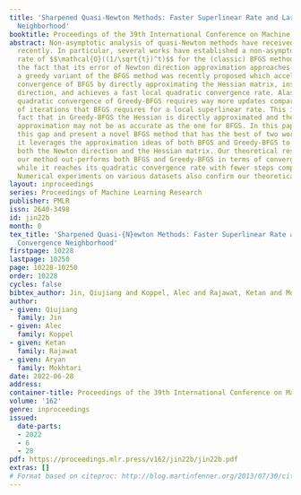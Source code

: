 ```yaml
---
title: 'Sharpened Quasi-Newton Methods: Faster Superlinear Rate and Larger Local Convergence
  Neighborhood'
booktitle: Proceedings of the 39th International Conference on Machine Learning
abstract: Non-asymptotic analysis of quasi-Newton methods have received a lot of attention
  recently. In particular, several works have established a non-asymptotic superlinear
  rate of $$\mathcal{O}((1/\sqrt{t})^t)$$ for the (classic) BFGS method by exploiting
  the fact that its error of Newton direction approximation approaches zero. Moreover,
  a greedy variant of the BFGS method was recently proposed which accelerates the
  convergence of BFGS by directly approximating the Hessian matrix, instead of Newton
  direction, and achieves a fast local quadratic convergence rate. Alas, the local
  quadratic convergence of Greedy-BFGS requires way more updates compared to the number
  of iterations that BFGS requires for a local superlinear rate. This is due to the
  fact that in Greedy-BFGS the Hessian is directly approximated and the Newton direction
  approximation may not be as accurate as the one for BFGS. In this paper, we close
  this gap and present a novel BFGS method that has the best of two worlds. More precisely,
  it leverages the approximation ideas of both BFGS and Greedy-BFGS to properly approximate
  both the Newton direction and the Hessian matrix. Our theoretical results show that
  our method out-performs both BFGS and Greedy-BFGS in terms of convergence rate,
  while it reaches its quadratic convergence rate with fewer steps compared to Greedy-BFGS.
  Numerical experiments on various datasets also confirm our theoretical findings.
layout: inproceedings
series: Proceedings of Machine Learning Research
publisher: PMLR
issn: 2640-3498
id: jin22b
month: 0
tex_title: 'Sharpened Quasi-{N}ewton Methods: Faster Superlinear Rate and Larger Local
  Convergence Neighborhood'
firstpage: 10228
lastpage: 10250
page: 10228-10250
order: 10228
cycles: false
bibtex_author: Jin, Qiujiang and Koppel, Alec and Rajawat, Ketan and Mokhtari, Aryan
author:
- given: Qiujiang
  family: Jin
- given: Alec
  family: Koppel
- given: Ketan
  family: Rajawat
- given: Aryan
  family: Mokhtari
date: 2022-06-28
address:
container-title: Proceedings of the 39th International Conference on Machine Learning
volume: '162'
genre: inproceedings
issued:
  date-parts:
  - 2022
  - 6
  - 28
pdf: https://proceedings.mlr.press/v162/jin22b/jin22b.pdf
extras: []
# Format based on citeproc: http://blog.martinfenner.org/2013/07/30/citeproc-yaml-for-bibliographies/
---
```

